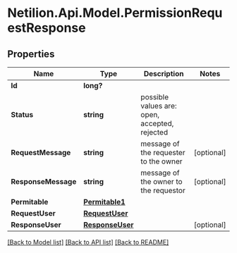 # Netilion.Api.Model.PermissionRequestResponse
## Properties

Name | Type | Description | Notes
------------ | ------------- | ------------- | -------------
**Id** | **long?** |  | 
**Status** | **string** | possible values are: open, accepted, rejected | 
**RequestMessage** | **string** | message of the requester to the owner | [optional] 
**ResponseMessage** | **string** | message of the owner to the requestor | [optional] 
**Permitable** | [**Permitable1**](Permitable1.md) |  | 
**RequestUser** | [**RequestUser**](RequestUser.md) |  | 
**ResponseUser** | [**ResponseUser**](ResponseUser.md) |  | [optional] 

[[Back to Model list]](../README.md#documentation-for-models) [[Back to API list]](../README.md#documentation-for-api-endpoints) [[Back to README]](../README.md)

